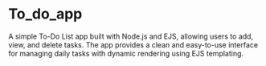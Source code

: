# To_do_app

A simple To-Do List app built with Node.js and EJS, allowing users to add, view, and delete tasks. The app provides a clean and easy-to-use interface for managing daily tasks with dynamic rendering using EJS templating.
